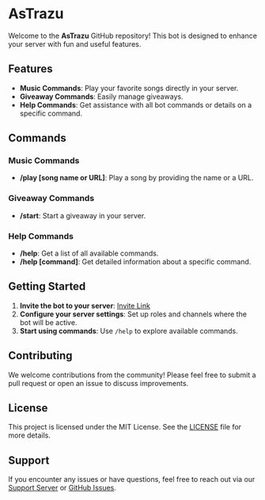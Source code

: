 # AsTrazu

Welcome to the **AsTrazu** GitHub repository! This bot is designed to enhance your server with fun and useful features.

## Features

- **Music Commands**: Play your favorite songs directly in your server.
- **Giveaway Commands**: Easily manage giveaways.
- **Help Commands**: Get assistance with all bot commands or details on a specific command.

## Commands

### Music Commands

- **/play [song name or URL]**: Play a song by providing the name or a URL.

### Giveaway Commands

- **/start**: Start a giveaway in your server.

### Help Commands

- **/help**: Get a list of all available commands.
- **/help [command]**: Get detailed information about a specific command.

## Getting Started

1. **Invite the bot to your server**: [Invite Link](tohttps://discord.com/api/oauth2/authorize?client_id=698817988190535720&permissions=551937959936&scope=bot%20applications.commands)
2. **Configure your server settings**: Set up roles and channels where the bot will be active.
3. **Start using commands**: Use `/help` to explore available commands.

## Contributing

We welcome contributions from the community! Please feel free to submit a pull request or open an issue to discuss improvements.

## License

This project is licensed under the MIT License. See the [LICENSE](https://discord.com/invite/AS2bcbfDua) file for more details.

## Support

If you encounter any issues or have questions, feel free to reach out via our [Support Server](https://discord.com/invite/AS2bcbfDua) or [GitHub Issues](https://github.com/AnzuuRyxUNICORN/Astrazu-terms-policy/new/main?filename=README.md).
